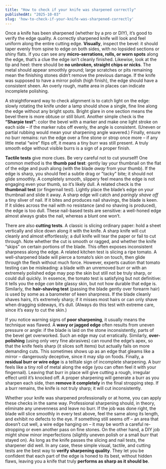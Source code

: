 ```yaml
---
title: "How to check if your knife was sharpened correctly"
publishedAt: "2025-10-03"
slug: 'how-to-check-if-your-knife-was-sharpened-correctly'
---
```


Once a knife has been sharpened (whether by a pro or DIY), it’s good to verify the edge quality.  A correctly sharpened knife will look and feel uniform along the entire cutting edge.  **Visually**, inspect the bevel: it should taper evenly from spine to edge on both sides, with no lopsided sections or shiny flats.  If you can see any **micro-serrations, rolls, or worn spots** along the edge, that’s a clue the edge isn’t cleanly finished.  Likewise, look at the tip and heel: there should be **no unbroken, straight chips or nicks**.  The metal should appear smoothly ground; large scratches or pits remaining mean the finishing stones didn’t remove the previous damage.  If the knife was supposed to have a mirror polish (high finish), the edge should have a consistent sheen. An overly rough, matte area in places can indicate incomplete polishing.

A straightforward way to check alignment is to catch light on the edge: slowly rotating the knife under a lamp should show a single, fine line along the edge without any bright spots.  Bright glare in one section means the bevel there is more obtuse or still blunt.  Another simple check is the **“Sharpie test”**: color the bevel with a marker and make one light stroke on each side – if the marker rubs off evenly, the angle is consistent.  (Uneven or partial rubbing would mean your sharpening angle wavered.)  Finally, ensure no burr remains: run the edge over a fine stone or strop once more – if any little metal “wire” flips off, it means a tiny burr was still present. A truly smooth edge without visible burrs is a sign of a proper finish.

**Tactile tests** give more clues.  Be very careful not to cut yourself! One common method is the **thumb pad test**: gently lay your thumbnail on the flat of the edge and push along (with the blade *away* from your thumb). If the edge is sharp, you should feel a subtle drag or "tacky" bite; it should not glide smoothly.  A completely smooth, slippery feel means the edge is not engaging even your thumb, so it’s likely dull.  A related check is the **thumbnail test** (or fingernail test). Lightly place the blade’s edge on your thumbnail and slide it away. A sharp edge will catch and *paringly shave off* a tiny sliver of nail. If it bites and produces nail shavings, the blade is keen. If it slides across the nail with no resistance (and no shaving is produced), the edge is too dull.  These nail-based tests are sensitive: a well-honed edge almost always grabs the nail, whereas a blunt one won’t.

There are also **cutting tests**.  A classic is slicing ordinary paper: hold a sheet vertically and slice down along it with the knife. A sharp knife will cut cleanly and almost effortlessly; a dull knife will tear the paper or fail to cut through.  Note whether the cut is smooth or ragged, and whether the knife “skips” on certain portions of the blade. This often exposes inconsistent sharpness along the edge.  A related kitchen test is slicing a ripe tomato.  A well-sharpened blade will pierce a tomato’s skin on touch, then glide through the flesh without much force. However, experts caution that tomato testing can be misleading: a blade with an unremoved burr or with an extremely polished edge may pop the skin but still not be truly sharp, or could dull quickly.  In essence, the tomato test is satisfying but not definitive: it tells you the edge *can* bite glassy skin, but not how durable that edge is.  Similarly, the **hair-shaving test** (passing the blade gently over forearm hair) is used by some as a barometer of keen sharpness. If the blade cleanly shaves hairs, it’s extremely sharp; if it misses most hairs or can only shave when dragging sideways, it’s dull. (Always do this test with extreme care, since it’s easy to cut the skin.)

If you notice warning signs of **poor sharpening**, it usually means the technique was flawed.  A **wavy or jagged edge** often results from uneven pressure or angle: if the blade is laid on the stone inconsistently, parts of the bevel get overworked.  Such an edge may cut erratically.  Similarly, **over-polishing** (using only very fine abrasives) can round the edge’s apex, so that the knife feels sharp (it slices soft items) but actually fails on more demanding cuts.  This sometimes shows up as an edge that gleams like a mirror – dangerously deceptive, since it may slip on foods.  Finally, a **residual burr or wire edge** is a telltale sign of incomplete sharpening. A burr feels like a tiny roll of metal along the edge (you can often feel it with your fingernail). Leaving that burr in place will give cutting a rough, irregular effect until it’s knocked off. A proper sharpening will generate a burr as you sharpen each side, then **remove it completely** in the final stropping step. If a burr remains, the knife is not truly sharp; it will cut inconsistently.

Whether your knife was sharpened professionally or at home, you can apply these checks in the same way.  Professional sharpening should, in theory, eliminate any unevenness and leave no burr. If the job was done right, the blade will slice smoothly in every test above, feel the same along its length, and exhibit no defects to the eye.  If something still seems off – an area that doesn’t cut well, a wire edge hanging on – it may be worth a careful re-stropping or even another pass on fine stones. On the other hand, a DIY job might show minor imperfections (slightly uneven polish or a small burr that stayed on). As long as the knife passes the slicing and nail tests, the sharpener did well.  In any case, these simple visual, tactile, and cutting tests are the best way to **verify sharpening quality**. They let you be confident that each part of the edge is honed to its best, without hidden flaws, leaving you a knife that truly **performs as sharp as it should be**.